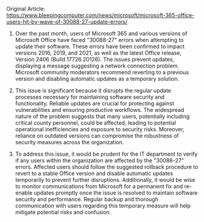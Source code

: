 Original Article: https://www.bleepingcomputer.com/news/microsoft/microsoft-365-office-users-hit-by-wave-of-30088-27-update-errors/

1. Over the past month, users of Microsoft 365 and various versions of Microsoft Office have faced "30088-27" errors when attempting to update their software. These errors have been confirmed to impact versions 2016, 2019, and 2021, as well as the latest Office release, Version 2406 (Build 17726.20126). The issues prevent updates, displaying a message suggesting a network connection problem. Microsoft community moderators recommend reverting to a previous version and disabling automatic updates as a temporary solution.

2. This issue is significant because it disrupts the regular update processes necessary for maintaining software security and functionality. Reliable updates are crucial for protecting against vulnerabilities and ensuring productive workflows. The widespread nature of the problem suggests that many users, potentially including critical county personnel, could be affected, leading to potential operational inefficiencies and exposure to security risks. Moreover, reliance on outdated versions can compromise the robustness of security measures across the organization.

3. To address this issue, it would be prudent for the IT department to verify if any users within the organization are affected by the "30088-27" errors. Affected users should follow the suggested rollback procedure to revert to a stable Office version and disable automatic updates temporarily to prevent further disruptions. Additionally, it would be wise to monitor communications from Microsoft for a permanent fix and re-enable updates promptly once the issue is resolved to maintain software security and performance. Regular backup and thorough communication with users regarding this temporary measure will help mitigate potential risks and confusion.